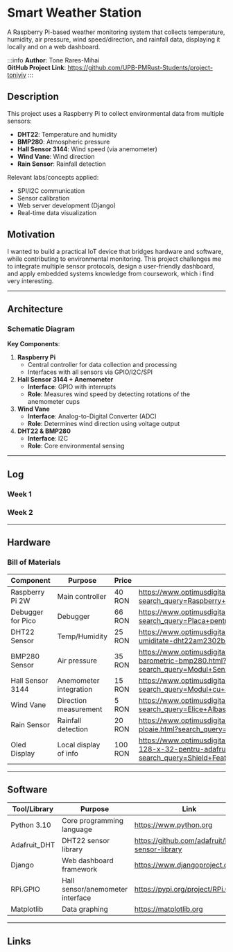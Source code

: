 # Smart Weather Station
A Raspberry Pi-based weather monitoring system that collects temperature, humidity, air pressure, wind speed/direction, and rainfall data, displaying it locally and on a web dashboard.

:::info 
**Author**: Tone Rares-Mihai \
**GitHub Project Link**: https://github.com/UPB-PMRust-Students/project-toniyiy
:::

## Description
This project uses a Raspberry Pi to collect environmental data from multiple sensors:
- **DHT22**: Temperature and humidity
- **BMP280**: Atmospheric pressure
- **Hall Sensor 3144**: Wind speed (via anemometer)
- **Wind Vane**: Wind direction
- **Rain Sensor**: Rainfall detection

Relevant labs/concepts applied:
- SPI/I2C communication
- Sensor calibration
- Web server development (Django)
- Real-time data visualization

## Motivation
I wanted to build a practical IoT device that bridges hardware and software, while contributing to environmental monitoring. This project challenges me to integrate multiple sensor protocols, design a user-friendly dashboard, and apply embedded systems knowledge from coursework, which i find very interesting. 

---

## Architecture
### Schematic Diagram

**Key Components**:
1. **Raspberry Pi**
   - Central controller for data collection and processing
   - Interfaces with all sensors via GPIO/I2C/SPI
2. **Hall Sensor 3144 + Anemometer**
   - **Interface**: GPIO with interrupts
   - **Role**: Measures wind speed by detecting rotations of the anemometer cups
3. **Wind Vane**
   - **Interface**: Analog-to-Digital Converter (ADC)
   - **Role**: Determines wind direction using voltage output
4. **DHT22 & BMP280**
   - **Interface**: I2C
   - **Role**: Core environmental sensing

---

## Log 
### Week 1

### Week 2

---

## Hardware
### Bill of Materials
| Component               | Purpose                  | Price   | Link |
|-------------------------|--------------------------|---------|------|
| Raspberry Pi 2W         | Main controller          |  40 RON | https://www.optimusdigital.ro/ro/placi-raspberry-pi/13327-raspberry-pi-pico-2-w.html?search_query=Raspberry+Pi+Pico+2W&results=26 |
| Debugger for Pico       | Debugger                 |  66 RON | https://www.optimusdigital.ro/ro/accesorii/12777-placa-pentru-depanare-raspberry-pi.html?search_query=Placa+pentru+Depanare+Raspberry+Pi&results=5 |
| DHT22 Sensor            | Temp/Humidity            |  25 RON | https://www.optimusdigital.ro/ro/senzori-senzori-de-temperatura/3157-senzor-de-temperatura-i-umiditate-dht22am2302b.html?search_query=dht22&results=6 |
| BMP280 Sensor           | Air pressure             |  35 RON | https://www.optimusdigital.ro/ro/senzori-senzori-de-presiune/1666-modul-senzor-de-presiune-barometric-bmp280.html?search_query=Modul+Senzor+de+Presiune+Barometric+BMP280+GY&results=3 |
| Hall Sensor 3144        | Anemometer integration   |  15 RON | https://www.optimusdigital.ro/ro/senzori-senzori-hall/596-modul-cu-senzor-hall-ys-27.html?search_query=Modul+cu+Senzor+Hall+YS-27&results=17 |
| Wind Vane               | Direction measurement    |  5  RON | https://www.optimusdigital.ro/ro/mecanica-elice/421-elice-albastra-de-80-mm.html?search_query=Elice+Albastra+de+80+mm&results=3 |
| Rain Sensor             | Rainfall detection       |  20 RON | https://www.optimusdigital.ro/ro/senzori-senzori-de-umiditate/5775-modul-senzor-de-ploaie.html?search_query=Modul+Senzor+de+Ploaie&results=1 |
| Oled Display            | Local display of info    | 100 RON | https://www.optimusdigital.ro/ro/optoelectronice-lcd-uri/3335-shield-featherwing-cu-ecran-oled-128-x-32-pentru-adafruit-feather.html?search_query=Shield+FeatherWing+cu+Ecran+OLED+128+x+32+pentru+Adafruit+Feather&results=1 |
---

## Software
| Tool/Library            | Purpose                          | Link |
|-------------------------|----------------------------------|------|
| Python 3.10             | Core programming language        | https://www.python.org     |
| Adafruit_DHT            | DHT22 sensor library             | https://github.com/adafruit/DHT-sensor-library     |
| Django                  | Web dashboard framework          | https://www.djangoproject.com     |
| RPi.GPIO                | Hall sensor/anemometer interface | https://pypi.org/project/RPi.GPIO/       |
| Matplotlib              | Data graphing                    | https://matplotlib.org |

---

## Links
